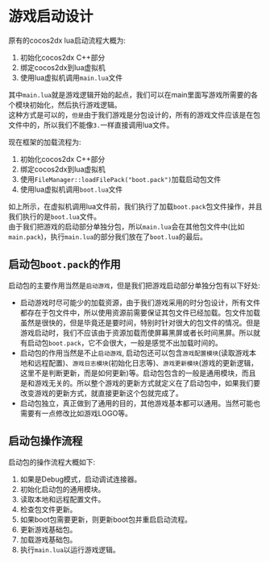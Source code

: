 # 游戏启动设计

原有的cocos2dx lua启动流程大概为:

1. 初始化cocos2dx C++部分
2. 绑定cocos2dx到lua虚拟机
3. 使用lua虚拟机调用`main.lua`文件

其中`main.lua`就是游戏逻辑开始的起点，我们可以在main里面写游戏所需要的各个模块初始化，然后执行游戏逻辑。  
这种方式是可以的，`但是`由于我们游戏是分包设计的，所有的游戏文件应该是在包文件中的，所以我们不能像`3.`一样直接调用lua文件。  

现在框架的加载流程为:

1. 初始化cocos2dx C++部分
2. 绑定cocos2dx到lua虚拟机
3. 使用`FileManager::loadFilePack("boot.pack")`加载启动包文件
4. 使用lua虚拟机调用`boot.lua`文件

如上所示，在虚拟机调用lua文件前，我们执行了加载`boot.pack`包文件操作，并且我们执行的是`boot.lua`文件。  
由于我们把游戏的启动部分单独分包，所以`main.lua`会在其他包文件中(比如`main.pack`)，执行`main.lua`的部分我们放在了`boot.lua`的最后。

## 启动包`boot.pack`的作用

启动包的主要作用当然是`启动游戏`，但是我们把游戏启动部分单独分包有以下好处:

* 启动游戏时尽可能少的加载资源，由于我们游戏采用的时分包设计，所有文件都存在于包文件中，所以使用资源前需要保证其包文件已经加载。包文件加载虽然是很快的，但是毕竟还是要时间，特别时针对很大的包文件的情况。但是游戏启动时，我们不应该由于资源加载而使屏幕黑屏或者长时间黑屏。所以就有启动包`boot.pack`，它不会很大，一般是感觉不出加载时间的。
* 启动包的作用当然是不止`启动游戏`, 启动包还可以包含`游戏配置模块`(读取游戏本地和远程配置)、`游戏日志模块`(初始化日志等)、`游戏更新模块`(游戏的更新逻辑，这里不是判断更新，而是如何更新)等。启动包包含的一般是通用模块，而且是和游戏无关的。所以整个游戏的更新方式就定义在了启动包中，如果我们要改变游戏的更新方式，就直接更新这个包就完成了。
* 启动包独立，真正做到了通用的目的，其他游戏基本都可以通用。当然可能也需要有一点修改比如游戏LOGO等。

## 启动包操作流程

启动包的操作流程大概如下:

1. 如果是Debug模式，启动调试连接器。
2. 初始化启动包的通用模块。
3. 读取本地和远程配置文件。
4. 检查包文件更新。
5. 如果boot包需要更新，则更新boot包并重启启动流程。
6. 更新游戏基础包。
7. 加载游戏基础包。
8. 执行`main.lua`以运行游戏逻辑。

